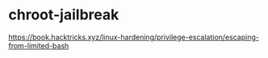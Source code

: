 # chroot-jailbreak

<https://book.hacktricks.xyz/linux-hardening/privilege-escalation/escaping-from-limited-bash>
